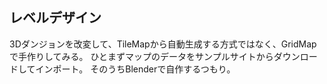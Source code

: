 ## レベルデザイン

3Dダンジョンを改変して、TileMapから自動生成する方式ではなく、GridMapで手作りしてみる。
ひとまずマップのデータをサンプルサイトからダウンロードしてインポート。
そのうちBlenderで自作するつもり。
